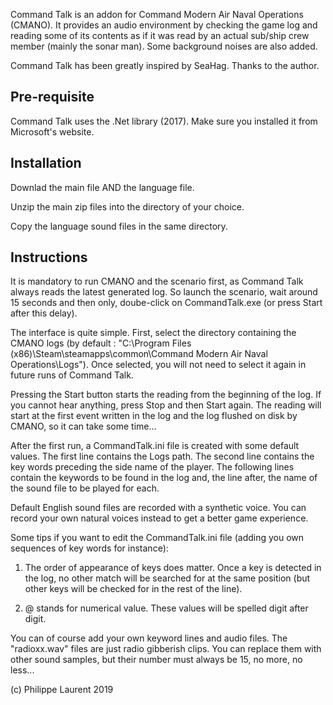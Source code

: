Command Talk is an addon for Command Modern Air Naval Operations (CMANO). It
provides an audio environment by checking the game log and reading some of its
contents as if it was read by an actual sub/ship crew member (mainly the sonar
man). Some background noises are also added.

Command Talk has been greatly inspired by SeaHag. Thanks to the author.

Pre-requisite
-------------

Command Talk uses the .Net library (2017). Make sure you installed it from
Microsoft's website.

Installation
------------

Downlad the main file AND the language file.

Unzip the main zip files into the directory of your choice.

Copy the language sound files in the same directory.

Instructions
------------

It is mandatory to run CMANO and the scenario first, as Command Talk always reads
the latest generated log. So launch the scenario, wait around 15 seconds and then
only, doube-click on CommandTalk.exe (or press Start after this delay).

The interface is quite simple. First, select the directory containing the CMANO
logs (by default : "C:\Program Files (x86)\Steam\steamapps\common\Command Modern
Air Naval Operations\Logs"). Once selected, you will not need to select it again
in future runs of Command Talk.

Pressing the Start button starts the reading from the beginning of the log. If you
cannot hear anything, press Stop and then Start again. The reading will start at
the first event written in the log and the log flushed on disk by CMANO, so it can
take some time...

After the first run, a CommandTalk.ini file is created with some default values.
The first line contains the Logs path. The second line contains the key words
preceding the side name of the player. The following lines contain the keywords
to be found in the log and, the line after, the name of the sound file to be
played for each.

Default English sound files are recorded with a synthetic voice. You can record
your own natural voices instead to get a better game experience.

Some tips if you want to edit the CommandTalk.ini file (adding you own sequences
of key words for instance):

1. The order of appearance of keys does matter. Once a key is detected in the log,
   no other match will be searched for at the same position (but other keys will be
   checked for in the rest of the line).

2. @ stands for numerical value. These values will be spelled digit after digit.

You can of course add your own keyword lines and audio files. The "radioxx.wav"
files are just radio gibberish clips. You can replace them with other sound samples,
but their number must always be 15, no more, no less...

(c) Philippe Laurent 2019
